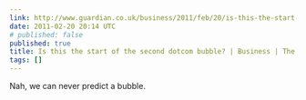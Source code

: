 ```yaml
---
link: http://www.guardian.co.uk/business/2011/feb/20/is-this-the-start-of-the-second-dotcom-bubble
date: 2011-02-20 20:14 UTC
# published: false
published: true
title: Is this the start of the second dotcom bubble? | Business | The Observer
tags: []
---
```


Nah, we can never predict a bubble.
